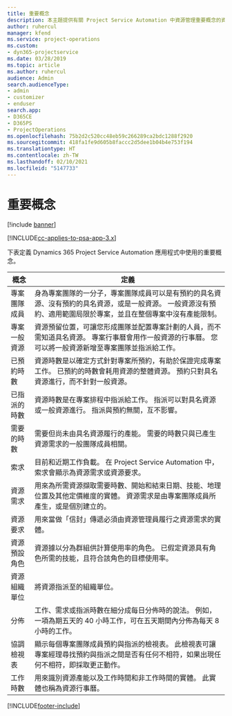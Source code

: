 ```yaml
---
title: 重要概念
description: 本主題提供有關 Project Service Automation 中資源管理重要概念的資訊。
author: ruhercul
manager: kfend
ms.service: project-operations
ms.custom:
- dyn365-projectservice
ms.date: 03/28/2019
ms.topic: article
ms.author: ruhercul
audience: Admin
search.audienceType:
- admin
- customizer
- enduser
search.app:
- D365CE
- D365PS
- ProjectOperations
ms.openlocfilehash: 75b2d2c520cc48eb59c266289ca2bdc1288f2920
ms.sourcegitcommit: 418fa1fe9d605b8faccc2d5dee1b04b4e753f194
ms.translationtype: HT
ms.contentlocale: zh-TW
ms.lasthandoff: 02/10/2021
ms.locfileid: "5147733"
---
```

# <a name="key-concepts"></a>重要概念

[!include [banner](../includes/psa-now-project-operations.md)]

[!INCLUDE[cc-applies-to-psa-app-3.x](../includes/cc-applies-to-psa-app-3x.md)]

下表定義 Dynamics 365 Project Service Automation 應用程式中使用的重要概念。

| 概念                    | 定義 |
|----------------------------|------------|
| 專案團隊成員        | 身為專案團隊的一分子，專案團隊成員可以是有預約的具名資源、沒有預約的具名資源，或是一般資源。 一般資源沒有預約、適用範圍局限於專案，並且在整個專案中沒有產能限制。 |
| 專案一般資源   | 資源預留位置，可讓您形成團隊並配置專案計劃的人員，而不需知道具名資源。 專案行事曆會用作一般資源的行事曆。 您可以將一般資源新增至專案團隊並指派給工作。 |
| 已預約時數               | 資源時數是以確定方式針對專案所預約，有助於保證完成專案工作。 已預約的時數會耗用資源的整體資源。 預約只對具名資源進行，而不針對一般資源。 |
| 已指派的時數             | 資源時數是在專案排程中指派給工作。 指派可以對具名資源或一般資源進行。 指派與預約無關，互不影響。 |
| 需要的時數             | 需要但尚未由具名資源履行的產能。 需要的時數只與已產生資源需求的一般團隊成員相關。 |
| 索求                     | 目前和近期工作負載。 在 Project Service Automation 中，索求會顯示為資源需求或資源要求。 |
| 資源需求       | 用來為所需資源擷取需要時數、開始和結束日期、技能、地理位置及其他定價維度的實體。 資源需求是由專案團隊成員所產生，或是個別建立的。 |
| 資源要求           | 用來當做「信封」傳遞必須由資源管理員履行之資源需求的實體。 |
| 資源預設角色      | 資源據以分為群組供計算使用率的角色。 已假定資源具有角色所需的技能，且符合該角色的目標使用率。 |
| 資源組織單位 | 將資源指派至的組織單位。 |
| 分佈                    | 工作、需求或指派時數在細分成每日分佈時的說法。 例如，一項為期五天的 40 小時工作，可在五天期間內分佈為每天 8 小時的工作。 |
| 協調檢視表        | 顯示每個專案團隊成員預約與指派的檢視表。 此檢視表可讓專案經理尋找預約與指派之間是否有任何不相符，如果出現任何不相符，即採取更正動作。 |
| 工作時數                 | 用來識別資源產能以及工作時間和非工作時間的實體。 此實體也稱為資源行事曆。 |


[!INCLUDE[footer-include](../includes/footer-banner.md)]